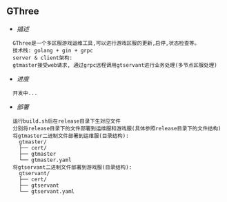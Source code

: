 ## GThree

* *描述*
```
  GThree是一个多区服游戏运维工具,可以进行游戏区服的更新,启停,状态检查等。
  技术栈: golang + gin + grpc
  server & client架构:
  gtmaster接受web请求, 通过grpc远程调用gtservant进行业务处理(多节点区服处理)
```
* *进度*
```
  开发中...
```
* *部署*
```
  运行build.sh后在release目录下生对应文件
  分别将release目录下的文件部署到运维服和游戏服(具体参照release目录下的文件结构)
  将gtmaster二进制文件部署到运维服(目录结构):
    gtmaster/
    ├── cert/
    ├── gtmaster
    └── gtmaster.yaml
  将gtservant二进制文件部署到游戏服(目录结构):
    gtservant/
    ├── cert/
    ├── gtservant
    └── gtservant.yaml
```

<!-- 
* *生成grpc相关代码*
> protoc --go_out=../service --go_opt=paths=source_relative --go-grpc_out=../service/ --go-grpc_opt=paths=source_relative *.proto 


* *生成证书双向认证*
> 拷贝openssl.cnf文件到项目目录下的cert文件夹:cp /etc/ssl/openssl.cnf ./cert
>> 修改./cert/openssl.cnf文件
>> [req段落]取消注释:
>> req_extensions = v3_req # The extensions to add to a certificate request
>> 添加如下配置:
>> [ v3_req ]
>> # Extensions to add to a certificate request

>> basicConstraints = CA:FALSE
>> keyUsage = nonRepudiation, digitalSignature, keyEncipherment
>> subjectAltName = @alt_names

>> [ alt_names ]
>> DNS.1 = www.test.gthree.com

> 生成ca文件：
>> openssl genrsa -out ca.key 2048
>> openssl req -x509 -new -nodes -key ca.key -subj "/CN=test.gthree.com" -days 5000 -out ca.pem

> 生成服务端证书:
>> openssl req -new -nodes -subj "/C=CN/ST=Chengdu/L=Chengdu/O=grpcdev/OU=grpcdev/CN=www.test.gthree.com" -config <(cat openssl.cnf <(printf "[SAN]\nsubjectAltName=DNS:www.test.gthree.com")) -keyout server.key -out server.csr
>> openssl x509 -req -days 365000 -in server.csr -CA ca.pem -CAkey ca.key -CAcreateserial -extfile <(printf "subjectAltName=DNS:www.test.gthree.com") -out server.pem

> 生成客户端证书:
>> openssl req -new -nodes -subj "/C=CN/ST=Chengdu/L=Chengdu/O=grpcdev/OU=grpcdev/CN=www.test.gthree.com" -config <(cat openssl.cnf <(printf "[SAN]\nsubjectAltName=DNS:www.test.gthree.com")) -keyout client.key -out client.csr
>> openssl x509 -req -days 365000 -in client.csr -CA ca.pem -CAkey ca.key -CAcreateserial -extfile <(printf "subjectAltName=DNS:www.test.gthree.com") -out client.pem
-->
